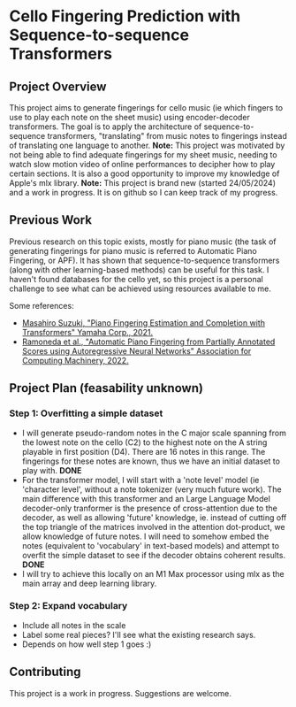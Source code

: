 
  
# Cello Fingering Prediction with Sequence-to-sequence Transformers

## Project Overview

This project aims to generate fingerings for cello music (ie which fingers to use to play each note on the sheet music) using encoder-decoder transformers. The goal is to apply the architecture of sequence-to-sequence transformers, "translating" from music notes to fingerings instead of translating one language to another.
**Note:** This project was motivated by not being able to find adequate fingerings for my sheet music, needing to watch slow motion video of online performances to decipher how to play certain sections. It is also a good opportunity to improve my knowledge of Apple's mlx library. 
**Note:** This project is brand new (started 24/05/2024) and a work in progress. It is on github so I can keep track of my progress.

## Previous Work
Previous research on this topic exists, mostly for piano music (the task of generating fingerings for piano music is referred to Automatic Piano Fingering, or APF). It has shown that sequence-to-sequence transformers (along with other learning-based methods) can be useful for this task. I haven't found databases for the cello yet, so this project is a personal challenge to see what can be achieved using resources available to me.

Some references:
- [Masahiro Suzuki, "Piano Fingering Estimation and Completion with Transformers" Yamaha Corp., 2021.](https://archives.ismir.net/ismir2021/latebreaking/000007.pdf)
- [Ramoneda et al., "Automatic Piano Fingering from Partially Annotated Scores using Autoregressive Neural Networks" Association for Computing Machinery, 2022.](https://dl.acm.org/doi/10.1145/3503161.3548372)



## Project Plan (feasability unknown)

### Step 1: Overfitting a simple dataset 
- I will generate pseudo-random notes in the C major scale spanning from the lowest note on the cello (C2) to the highest note on the A string playable in first position (D4). There are 16 notes in this range. The fingerings for these notes are known, thus we have an initial dataset to play with. **DONE**
- For the transformer model, I will start with a 'note level' model (ie 'character level', without a note tokenizer (very much future work). The main difference with this transformer and an Large Language Model decoder-only tranformer is the presence of cross-attention due to the decoder, as well as allowing 'future' knowledge, ie. instead of cutting off the top triangle of the matrices involved in the attention dot-product, we allow knowledge of future notes. I will need to somehow embed the notes (equivalent to 'vocabulary' in text-based models) and attempt to overfit the simple dataset to see if the decoder obtains coherent results. **DONE**
- I will try to achieve this locally on an M1 Max processor using mlx as the main array and deep learning library.

### Step 2: Expand vocabulary
- Include all notes in the scale
- Label some real pieces? I'll see what the existing research says.
- Depends on how well step 1 goes :)


## Contributing

This project is a work in progress. Suggestions are welcome.

